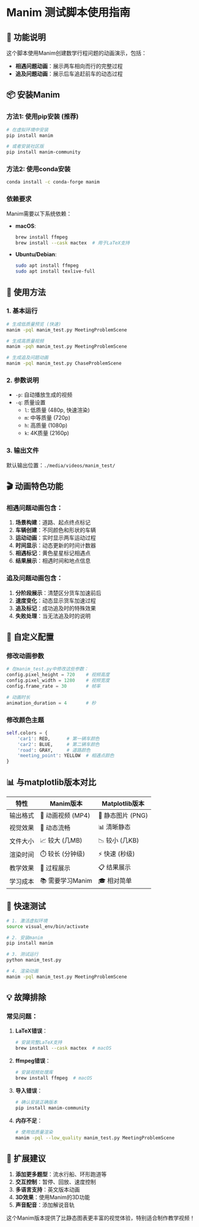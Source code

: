 # Manim 测试脚本使用指南

## 🎯 功能说明

这个脚本使用Manim创建数学行程问题的动画演示，包括：
- **相遇问题动画**：展示两车相向而行的完整过程
- **追及问题动画**：展示后车追赶前车的动态过程

## 📦 安装Manim

### 方法1: 使用pip安装 (推荐)
```bash
# 在虚拟环境中安装
pip install manim

# 或者安装社区版
pip install manim-community
```

### 方法2: 使用conda安装
```bash
conda install -c conda-forge manim
```

### 依赖要求
Manim需要以下系统依赖：
- **macOS**: 
  ```bash
  brew install ffmpeg
  brew install --cask mactex  # 用于LaTeX支持
  ```
- **Ubuntu/Debian**:
  ```bash
  sudo apt install ffmpeg
  sudo apt install texlive-full
  ```

## 🚀 使用方法

### 1. 基本运行
```bash
# 生成低质量预览 (快速)
manim -pql manim_test.py MeetingProblemScene

# 生成高质量视频
manim -pqh manim_test.py MeetingProblemScene

# 生成追及问题动画
manim -pql manim_test.py ChaseProblemScene
```

### 2. 参数说明
- `-p`: 自动播放生成的视频
- `-q`: 质量设置
  - `l`: 低质量 (480p, 快速渲染)
  - `m`: 中等质量 (720p)
  - `h`: 高质量 (1080p)
  - `k`: 4K质量 (2160p)

### 3. 输出文件
默认输出位置：`./media/videos/manim_test/`

## 🎬 动画特色功能

### 相遇问题动画包含：
1. **场景构建**：道路、起点终点标记
2. **车辆创建**：不同颜色和形状的车辆
3. **运动动画**：实时显示两车运动过程
4. **时间显示**：动态更新的时间计数器
5. **相遇标记**：黄色星星标记相遇点
6. **结果展示**：相遇时间和地点信息

### 追及问题动画包含：
1. **分阶段展示**：清楚区分货车加速前后
2. **速度变化**：动态显示货车加速过程
3. **追及标记**：成功追及时的特殊效果
4. **失败处理**：当无法追及时的说明

## 🔧 自定义配置

### 修改动画参数
```python
# 在manim_test.py中修改这些参数：
config.pixel_height = 720    # 视频高度
config.pixel_width = 1280    # 视频宽度  
config.frame_rate = 30       # 帧率

# 动画时长
animation_duration = 4       # 秒
```

### 修改颜色主题
```python
self.colors = {
    'car1': RED,      # 第一辆车颜色
    'car2': BLUE,     # 第二辆车颜色
    'road': GRAY,     # 道路颜色
    'meeting_point': YELLOW  # 相遇点颜色
}
```

## 📊 与matplotlib版本对比

| 特性 | **Manim版本** | **Matplotlib版本** |
|------|-------------|------------------|
| 输出格式 | 🎥 动画视频 (MP4) | 📸 静态图片 (PNG) |
| 视觉效果 | 🌟 动态流畅 | 📊 清晰静态 |
| 文件大小 | 📈 较大 (几MB) | 📉 较小 (几KB) |
| 渲染时间 | ⏱️ 较长 (分钟级) | ⚡ 快速 (秒级) |
| 教学效果 | 🎯 过程展示 | 📋 结果展示 |
| 学习成本 | 📚 需要学习Manim | 🎓 相对简单 |

## 🚀 快速测试

```bash
# 1. 激活虚拟环境
source visual_env/bin/activate

# 2. 安装manim
pip install manim

# 3. 测试运行
python manim_test.py

# 4. 渲染动画
manim -pql manim_test.py MeetingProblemScene
```

## 💡 故障排除

### 常见问题：

1. **LaTeX错误**：
   ```bash
   # 安装完整LaTeX支持
   brew install --cask mactex  # macOS
   ```

2. **ffmpeg错误**：
   ```bash
   # 安装视频处理库
   brew install ffmpeg  # macOS
   ```

3. **导入错误**：
   ```bash
   # 确认安装正确版本
   pip install manim-community
   ```

4. **内存不足**：
   ```bash
   # 使用低质量渲染
   manim -pql --low_quality manim_test.py MeetingProblemScene
   ```

## 🎨 扩展建议

1. **添加更多题型**：流水行船、环形跑道等
2. **交互控制**：暂停、回放、速度控制
3. **多语言支持**：英文版本动画
4. **3D效果**：使用Manim的3D功能
5. **声音配音**：添加解说音轨

这个Manim版本提供了比静态图表更丰富的视觉体验，特别适合制作教学视频！
